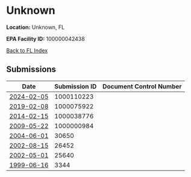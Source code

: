 # Unknown

**Location:** Unknown, FL

**EPA Facility ID:** 100000042438

[Back to FL Index](../../index.md)

## Submissions

| Date | Submission ID | Document Control Number |
|------|--------------|-------------------------|
| [2024-02-05](submissions/1000110223.md) | 1000110223 |  |
| [2019-02-08](submissions/1000075922.md) | 1000075922 |  |
| [2014-02-15](submissions/1000038776.md) | 1000038776 |  |
| [2009-05-22](submissions/1000000984.md) | 1000000984 |  |
| [2004-06-01](submissions/30650.md) | 30650 |  |
| [2002-08-15](submissions/26452.md) | 26452 |  |
| [2002-05-01](submissions/25640.md) | 25640 |  |
| [1999-06-16](submissions/3344.md) | 3344 |  |
